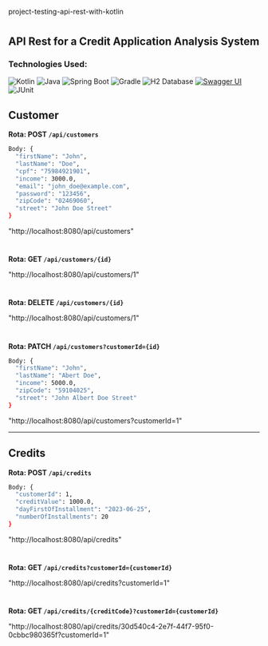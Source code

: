 project-testing-api-rest-with-kotlin
#
## API Rest for a Credit Application Analysis System

### Technologies Used:
![Kotlin](https://img.shields.io/badge/kotlin-%230095D5.svg?style=plastic&logo=kotlin&logoColor=white)
![Java](https://img.shields.io/badge/Java-%23ED8B00.svg?style=plastic&logo=java&logoColor=white)
![Spring Boot](https://img.shields.io/badge/Spring%20Boot-%236DB33F.svg?style=plastic&logo=spring-boot)
![Gradle](https://img.shields.io/badge/gradle-%2302303A.svg?style=plastic&logo=gradle&logoColor=white)
![H2 Database](https://img.shields.io/badge/H2%20Database-gray?style=plastic&logo=h2&logoColor=white)
[![Swagger UI](https://img.shields.io/badge/Swagger%20UI-%2385EA2D.svg?style=plastic&logo=swagger&logoColor=white)](https://link-para-o-seu-swagger-ui)
![JUnit](https://img.shields.io/badge/JUnit-%23525DCB.svg?style=plastic&logo=junit5&logoColor=white)

## Customer

**Rota: POST `/api/customers`**

```bash
Body: {
  "firstName": "John",
  "lastName": "Doe",
  "cpf": "75984921901",
  "income": 3000.0,
  "email": "john_doe@example.com",
  "password": "123456",
  "zipCode": "02469060",
  "street": "John Doe Street"
}
```
"http://localhost:8080/api/customers"

#

**Rota: GET `/api/customers/{id}`**

"http://localhost:8080/api/customers/1"

#

**Rota: DELETE `/api/customers/{id}`**

"http://localhost:8080/api/customers/1"

#

**Rota: PATCH `/api/customers?customerId={id}`**

```bash
Body: {
  "firstName": "John",
  "lastName": "Abert Doe",
  "income": 5000.0,
  "zipCode": "59104025",
  "street": "John Albert Doe Street"
}
```
"http://localhost:8080/api/customers?customerId=1"

---

## Credits

**Rota: POST `/api/credits`**

```bash
Body: {
  "customerId": 1,
  "creditValue": 1000.0,
  "dayFirstOfInstallment": "2023-06-25",
  "numberOfInstallments": 20
}
```
"http://localhost:8080/api/credits"

#

**Rota: GET `/api/credits?customerId={customerId}`**

"http://localhost:8080/api/credits?customerId=1"

#

**Rota: GET `/api/credits/{creditCode}?customerId={customerId}`**

"http://localhost:8080/api/credits/30d540c4-2e7f-44f7-95f0-0cbbc980365f?customerId=1"

